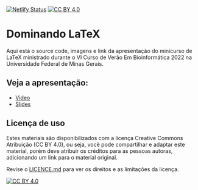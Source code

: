 [![Netlify Status](https://api.netlify.com/api/v1/badges/1e097b46-6910-44aa-ac4b-8959eef0d4e3/deploy-status)](https://app.netlify.com/sites/seminarios-fluxprt/deploys) [![CC BY 4.0][cc-by-shield]][cc-by]

# Dominando LaTeX

Aqui está o source code, imagens e link da apresentação do minicurso de LaTeX ministrado durante o VI Curso de Verão Em Bioinformática 2022 na Universidade Federal de Minas Gerais.

## Veja a apresentação:
- [Video](https://youtu.be/PZ9E3pJQ2Nw)
- [Slides](https://seminarios-fluxprt.netlify.app/)

## Licença de uso

Estes materiais são disponibilizados com a licença Creative Commons Atribuição (CC BY 4.0), ou seja, você pode compartilhar e adaptar este material, porém deve atribuir os créditos para as pessoas autoras, adicionando um link para o material original.

Revise o [LICENCE.md](https://github.com/ElizaAlfaro/seminarios_01072022/blob/master/LICENCE.md) para ver os direitos e as limitações da licença.


[![CC BY 4.0][cc-by-image]][cc-by]

[cc-by]: http://creativecommons.org/licenses/by/4.0/
[cc-by-image]: https://i.creativecommons.org/l/by/4.0/88x31.png
[cc-by-shield]: https://img.shields.io/badge/License-CC%20BY%204.0-lightgrey.svg
